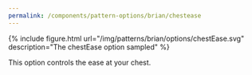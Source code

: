 ```yaml
---
permalink: /components/pattern-options/brian/chestease
---
```

{% include figure.html url="/img/patterns/brian/options/chestEase.svg" description="The chestEase option sampled" %}

This option controls the ease at your chest.
